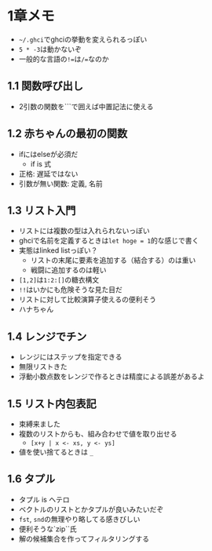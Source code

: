 1章メモ
=======

- `~/.ghci`でghciの挙動を変えられるっぽい
- `5 * -3`は動かないぞ
- 一般的な言語の`!=`は`/=`なのか

## 1.1 関数呼び出し
- 2引数の関数を`\``で囲えば中置記法に使える

## 1.2 赤ちゃんの最初の関数
- ifにはelseが必須だ
    - if is 式
- 正格: 遅延ではない
- 引数が無い関数: 定義, 名前

## 1.3 リスト入門
- リストには複数の型は入れられないっぽい
- ghciで名前を定義するときは`let hoge = 1`的な感じで書く
- 実態はlinked listっぽい？
    - リストの末尾に要素を追加する（結合する）のは重い
    - 戦闘に追加するのは軽い
- `[1,2]`は`1:2:[]`の糖衣構文
- `!!`はいかにも危険そうな見た目だ
- リストに対して比較演算子使えるの便利そう
- ハナちゃん

## 1.4 レンジでチン
- レンジにはステップを指定できる
- 無限リストきた
- 浮動小数点数をレンジで作るときは精度による誤差があるよ

## 1.5 リスト内包表記
- 束縛来ました
- 複数のリストからも、組み合わせで値を取り出せる
    - `[x+y | x <- xs, y <- ys]`
- 値を使い捨てるときは `_`

## 1.6 タプル
- タプル is ヘテロ
- ベクトルのリストとかタプルが良いみたいだぞ
- `fst`, `snd`の無理やり略してる感きびしい
- 便利そうな`zip``氏
- 解の候補集合を作ってフィルタリングする




